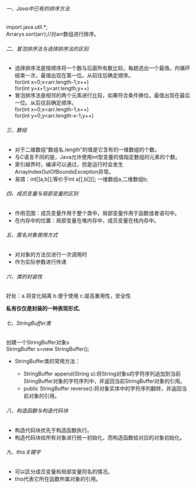 ###### 一、Java中已有的排序方法  
import.java.util.*;    
Arrarys.sort(arr);//对arr数组进行排序。   
###### 二、冒泡排序法与选择排序法的区别     
- 选择排序法是按顺序将一个数与后面所有数比较，每趟选出一个最值。内循环结束一次，最值出现在第一位。从前往后确定顺序。   
 for(int x=0;x<arr.length-1;x++)     
 for(int y=x+1;y<arr.length;y++)   
- 冒泡排序法是相邻的两个元素进行比较，如果符合条件换位。最值出现在最后一位。从后往前确定顺序。    
for(int x=0;x<arr.length-1;x++)    
for(int y=0;y<arr.length-x-1;y++)     
###### 三、数组   
- 对于二维数组“数组名.length”的值是它含有的一维数组的个数。   
- 与C语言不同的是，Java允许使用int型变量的值指定数组的元素的个数。  
- 索引越界时，编译可以通过，但是运行时会发生ArrayIndexOutOfBoundsException异常。 
- 易错：int[]a,b[];等价于int a[],b[][];  一维数组a,二维数组b;
###### 四、成员变量与局部变量的区别    
- 作用范围：成员变量作用于整个类中，局部变量作用于函数或者语句中。   
- 在内存中的位置：局部变量在堆内存中，成员变量在栈内存中。   
###### 五、匿名对象使用方式    
- 对对象的方法仅进行一次调用时   
- 作为实际参数进行传递

###### 六、类的封装性  
好处：a.将变化隔离  b.便于使用  c.提高重用性，安全性  

**私有仅仅是封装的一种表现形式**。
###### 七、StringBuffer类 
创建一个StringBuffer对象s      
StringBuffer s=new StringBuffer();   
- StringBuffer类的常用方法：
 
   - StringBuffer append(String s):将String对象s的字符序列追加到当前StringBuffer对象的字符序列中，并返回当前StringBuffer对象的引用。
   - public StringBuffer reverse():将对象实体中的字符序列翻转，并返回当前对象的引用。   

###### 八、构造函数与构造代码块 
- 构造代码块优先于构造函数执行。   
- 构造代码块给所有对象进行统一初始化，而构造函数给对应的对象初始化。   
###### 九、this关键字   
- 可以区分成员变量和局部变量同名的情况。 
- this代表它所在函数所属对象的引用。